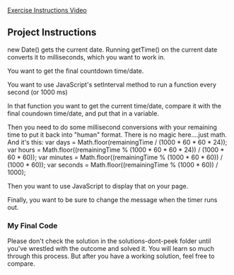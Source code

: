 [Exercise Instructions Video](https://youtu.be/FdIrVm9lOmY)

## Project Instructions
new Date() gets the current date. Running getTime() on the current date converts it to milliseconds, which you want to work in.
    
You want to get the final countdown time/date. 

You want to use JavaScript's setInterval method to run a function every second (or 1000 ms)

In that function you want to get the current time/date, compare it with the final coundown time/date, and put that in a variable. 

Then you need to do some millisecond conversions with your remaining time to put it back into "human" format. There is no magic here....just math. And it's this:
    var days = Math.floor(remainingTime / (1000 * 60 * 60 * 24));
    var hours = Math.floor((remainingTime % (1000 * 60 * 60 * 24)) / (1000 * 60 * 60));
    var minutes = Math.floor((remainingTime % (1000 * 60 * 60)) / (1000 * 60));
    var seconds = Math.floor((remainingTime % (1000 * 60)) / 1000);

Then you want to use JavaScript to display that on your page. 

Finally, you want to be sure to change the message when the timer runs out. 

<h3>My Final Code</h3>
Please don't check the solution in the solutions-dont-peek folder until you've wrestled with the outcome and solved it. You will learn so much through this process. But after you have a working solution, feel free to compare.